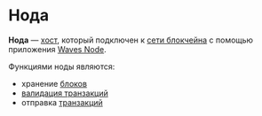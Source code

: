 # Нода

**Нода** — [хост](https://ru.wikipedia.org/wiki/Хост), который подключен к [сети блокчейна](/ru/blockchain/blockchain-network/) с помощью приложения [Waves Node](https://github.com/wavesplatform/Waves).

Функциями ноды являются:

* хранение [блоков](/ru/blockchain/block/)
* [валидация транзакций](/ru/blockchain/transaction/transaction-validation)
* отправка [транзакций](/ru/blockchain/transaction/)
